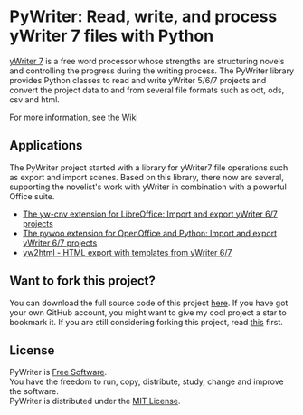 # PyWriter: Read, write, and process yWriter 7 files with Python

[yWriter 7](http://www.spacejock.com/yWriter7.html) is a free word processor whose strengths are structuring novels and controlling the progress during the writing process. The PyWriter library provides Python classes to read and write yWriter 5/6/7 projects and convert the project data to and from several file formats such as odt, ods, csv and html.

For more information, see the [Wiki](https://github.com/peter88213/PyWriter/wiki)

## Applications

The PyWriter project started with a library for yWriter7 file operations such as export and import scenes. Based on this library, there now are several, supporting the novelist's work with yWriter in combination with a powerful Office suite. 

* [The yw-cnv extension for LibreOffice: Import and export yWriter 6/7 projects](https://peter88213.github.io/yw-cnv)
* [The pywoo extension for OpenOffice and Python: Import and export yWriter 6/7 projects](https://peter88213.github.io/pywoo)
* [yw2html - HTML export with templates from yWriter 6/7](https://peter88213.github.io/yw2html)
    

## Want to fork this project?

You can download the full source code of this project [here](https://github.com/peter88213/PyWriter/releases/latest). If you have got your own GitHub account, you might want to give my cool project a star to bookmark it. If you are still considering forking this project, read [this](https://ericgreer.info/post/judging-the-stupidity-of-github-projects/) first.


## License

PyWriter is [Free Software](https://www.gnu.org/philosophy/free-sw.html).  
You have the freedom to run, copy, distribute, study, change and improve the software.  
PyWriter is distributed under the [MIT License](http://www.opensource.org/licenses/mit-license.php).